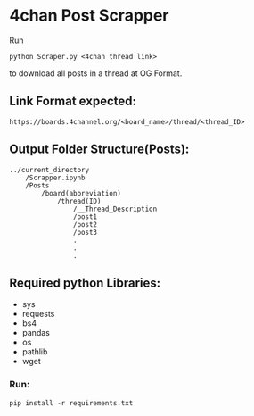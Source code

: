 # 4chan Post Scrapper
Run
```[python]
python Scraper.py <4chan thread link>
```
to download all posts in a thread at OG Format.

## Link Format expected:
```https://boards.4channel.org/<board_name>/thread/<thread_ID>```

## Output Folder Structure(Posts):
```
../current_directory  
    /Scrapper.ipynb
    /Posts
        /board(abbreviation) 
            /thread(ID)
                /__Thread_Description
                /post1
                /post2  
                /post3  
                .  
                .  
                .  
```

## Required python Libraries:
* sys
* requests
* bs4 
* pandas 
* os
* pathlib
* wget

### Run:
```pip install -r requirements.txt```
